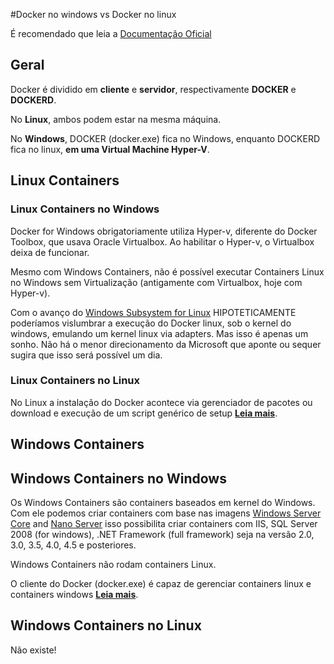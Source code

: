 #Docker no windows vs Docker no linux

É recomendado que leia a [Documentação Oficial](https://docs.docker.com/docker-for-windows/)

## Geral
Docker é dividido em **cliente** e **servidor**, respectivamente **DOCKER** e **DOCKERD**.

No **Linux**, ambos podem estar na mesma máquina.

No **Windows**, DOCKER (docker.exe) fica no Windows, enquanto DOCKERD fica no linux, **em uma Virtual Machine Hyper-V**.

## Linux Containers

### Linux Containers no Windows 

Docker for Windows obrigatoriamente utiliza Hyper-v, diferente do Docker Toolbox, que usava Oracle Virtualbox. Ao habilitar o Hyper-v, o Virtualbox deixa de funcionar.

Mesmo com Windows Containers, não é possível executar Containers Linux no Windows sem Virtualização (antigamente com Virtualbox, hoje com Hyper-v).

Com o avanço do [Windows Subsystem for Linux](http://luizcarlosfaria.net/blog/windows-subsystem-for-linux/) HIPOTETICAMENTE poderíamos vislumbrar a execução do Docker linux, sob o kernel do windows, emulando um kernel linux via adapters. Mas isso é apenas um sonho. Não há o menor direcionamento da Microsoft que aponte ou sequer sugira que isso será possível um dia.

### Linux Containers no Linux

No Linux a instalação do Docker acontece via gerenciador de pacotes ou download e execução de um script genérico de setup [**Leia mais**](https://docs.docker.com/engine/installation/).

## Windows Containers

## Windows Containers no Windows

Os Windows Containers são containers baseados em kernel do Windows. Com ele podemos criar containers com base nas imagens  [Windows Server Core](https://hub.docker.com/r/microsoft/windowsservercore/) and [Nano Server](https://hub.docker.com/r/microsoft/nanoserver/) isso possibilita criar containers com IIS, SQL Server 2008 (for windows),  .NET Framework (full framework) seja na versão 2.0, 3.0, 3.5, 4.0, 4.5 e posteriores.

Windows Containers não rodam containers Linux.

O cliente do Docker (docker.exe) é capaz de gerenciar containers linux e containers windows [**Leia mais**](https://docs.docker.com/docker-for-windows/#/switch-between-windows-and-linux-containers).

## Windows Containers no Linux

Não existe! 